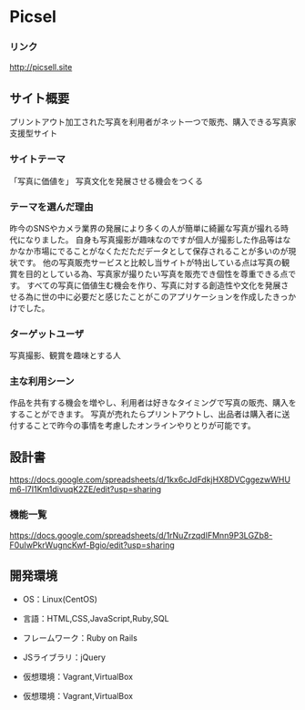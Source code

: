 # Picsel
### リンク
http://picsell.site

## サイト概要
プリントアウト加工された写真を利用者がネット一つで販売、購入できる写真家支援型サイト
### サイトテーマ
「写真に価値を」
写真文化を発展させる機会をつくる

### テーマを選んだ理由
昨今のSNSやカメラ業界の発展により多くの人が簡単に綺麗な写真が撮れる時代になりました。
自身も写真撮影が趣味なのですが個人が撮影した作品等はなかなか市場にでることがなくただただデータとして保存されることが多いのが現状です。
他の写真販売サービスと比較し当サイトが特出している点は写真の観賞を目的としている為、写真家が撮りたい写真を販売でき個性を尊重できる点です。
すべての写真に価値生む機会を作り、写真に対する創造性や文化を発展させる為に世の中に必要だと感じたことがこのアプリケーションを作成したきっかけでした。


### ターゲットユーザ
写真撮影、観賞を趣味とする人

### 主な利用シーン
作品を共有する機会を増やし、利用者は好きなタイミングで写真の販売、購入をすることができます。
写真が売れたらプリントアウトし、出品者は購入者に送付することで昨今の事情を考慮したオンラインやりとりが可能です。

## 設計書
https://docs.google.com/spreadsheets/d/1kx6cJdFdkjHX8DVCggezwWHUm6-l7I1Km1divuqK2ZE/edit?usp=sharing
### 機能一覧
https://docs.google.com/spreadsheets/d/1rNuZrzqdIFMnn9P3LGZb8-F0uIwPkrWugncKwf-Bgio/edit?usp=sharing
## 開発環境
- OS：Linux(CentOS)
- 言語：HTML,CSS,JavaScript,Ruby,SQL
- フレームワーク：Ruby on Rails
- JSライブラリ：jQuery
- 仮想環境：Vagrant,VirtualBox

- 仮想環境：Vagrant,VirtualBox
